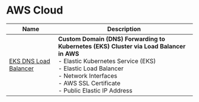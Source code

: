 # AWS Cloud

|Name|Description|
|-----|-----|
|[EKS DNS Load Balancer](./aws-cloud/eks-dns-lb)|**Custom Domain (DNS) Forwarding to Kubernetes (EKS) Cluster via Load Balancer in AWS**<br/>- Elastic Kubernetes Service (EKS)<br /> - Elastic Load Balancer<br /> - Network Interfaces<br /> - AWS SSL Certificate<br /> - Public Elastic IP Address|
